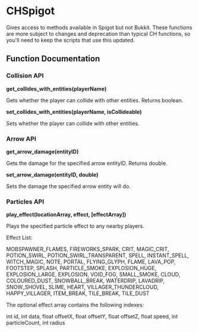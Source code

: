 # CHSpigot

Gives access to methods available in Spigot but not Bukkit. 
These functions are more subject to changes and deprecation than typical CH functions,
so you'll need to keep the scripts that use this updated.

## Function Documentation

### Collision API

**get_collides_with_entities(playerName)**

Gets whether the player can collide with other entities. Returns boolean.

**set_collides_with_entities(playerName, isCollideable)**

Sets whether the player can collide with other entities.

### Arrow API

**get_arrow_damage(entityID)**

Gets the damage for the specified arrow entityID. Returns double.

**set_arrow_damage(entityID, double)**

Sets the damage the specified arrow entity will do.

### Particles API

**play_effect(locationArray, effect, [effectArray])**

Plays the specified particle effect to any nearby players.

Effect List:

MOBSPAWNER_FLAMES, FIREWORKS_SPARK, CRIT, MAGIC_CRIT, POTION_SWIRL, POTION_SWIRL_TRANSPARENT, SPELL, INSTANT_SPELL,
WITCH_MAGIC, NOTE, PORTAL, FLYING_GLYPH, FLAME, LAVA_POP, FOOTSTEP, SPLASH, PARTICLE_SMOKE, EXPLOSION_HUGE,
EXPLOSION_LARGE, EXPLOSION, VOID_FOG, SMALL_SMOKE, CLOUD, COLOURED_DUST, SNOWBALL_BREAK, WATERDRIP, LAVADRIP,
SNOW_SHOVEL, SLIME, HEART, VILLAGER_THUNDERCLOUD, HAPPY_VILLAGER, ITEM_BREAK, TILE_BREAK, TILE_DUST

The optional effect array contains the following indexes: 

int id, int data, float offsetX, float offsetY, float offsetZ, float speed, int particleCount, int radius